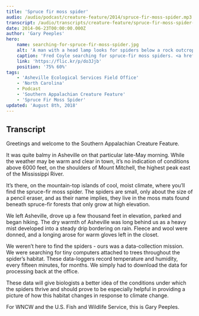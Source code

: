 ```yaml
---
title: 'Spruce fir moss spider'
audio: /audio/podcast/creature-feature/2014/spruce-fir-moss-spider.mp3
transcript: /audio/transcripts/creature-feature/spruce-fir-moss-spider-2014.pdf
date: 2014-06-23T00:00:00.000Z
author: 'Gary Peeples'
hero:
    name: searching-for-spruce-fir-moss-spider.jpg
    alt: 'A man with a head lamp looks for spiders below a rock outcrop.'
    caption: 'Fred Coyle searching for spruce-fir moss spiders. <a href="https://flic.kr/p/do3Jjb">Photo</a> by Gary Peeples, USFWS.'
    link: 'https://flic.kr/p/do3Jjb'
    position: '75% 60%'
tags:
    - 'Asheville Ecological Services Field Office'
    - 'North Carolina'
    - Podcast
    - 'Southern Appalachian Creature Feature'
    - 'Spruce Fir Moss Spider'
updated: 'August 8th, 2018'
---
```


## Transcript

Greetings and welcome to the Southern Appalachian Creature Feature.

It was quite balmy in Asheville on that particular late-May morning.  While the weather may be warm and clear in town, it’s no indication of conditions above 6000 feet, on the shoulders of Mount Mitchell, the highest peak east of the Mississippi River.

It’s there, on the mountain-top islands of cool, moist climate, where you’ll find the spruce-fir moss spider. The spiders are small, only about the size of a pencil eraser, and as their name implies, they live in the moss mats found beneath spruce-fir forests that only grow at high elevation.

We left Asheville, drove up a few thousand feet in elevation, parked and began hiking. The dry warmth of Asheville was long behind us as a heavy mist developed into a steady drip bordering on rain. Fleece and wool were donned, and a longing arose for warm gloves left in the closet.

We weren’t here to find the spiders - ours was a data-collection mission. We were searching for tiny computers attached to trees throughout the spider’s habitat. These data-loggers record temperature and humidity, every fifteen minutes, for months. We simply had to download the data for processing back at the office.

These data will give biologists a better idea of the conditions under which the spiders thrive and should prove to be especially helpful in providing a picture of how this habitat changes in response to climate change.

For WNCW and the U.S. Fish and Wildlife Service, this is Gary Peeples.